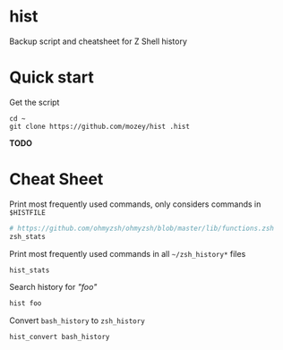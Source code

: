 # hist

Backup script and cheatsheet for Z Shell history


# Quick start

Get the script
```
cd ~
git clone https://github.com/mozey/hist .hist
```

**TODO**


# Cheat Sheet

Print most frequently used commands,
only considers commands in `$HISTFILE`
```sh
# https://github.com/ohmyzsh/ohmyzsh/blob/master/lib/functions.zsh
zsh_stats
```

Print most frequently used commands in all `~/zsh_history*` files
```sh
hist_stats
```

Search history for *"foo"*
```sh
hist foo
```

Convert `bash_history` to `zsh_history`
```sh
hist_convert bash_history
```

